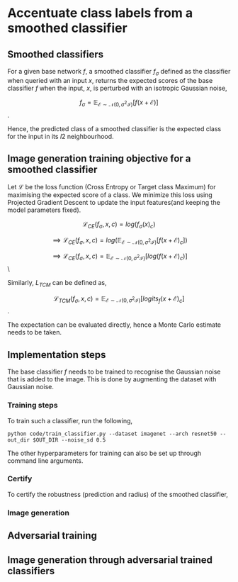 # Accentuate class labels from a smoothed classifier

## Smoothed classifiers

For a given base network $f$, a smoothed classifier $f_{\sigma}$  defined as the classifier when queried with an input $x$, returns the expected scores of the base classifier $f$ when the input, $x$, is perturbed with an isotropic Gaussian noise, 

$$f_{\sigma} = \mathop{\mathbb{E}}_{\mathcal{E} \sim \mathcal{N}(0, \sigma^{2}\mathcal{I})} [ f(x + \mathcal{E}) ]$$.

Hence, the predicted class of a smoothed classifier is the expected class for the input in its $l2$ neighbourhood.

## Image generation training objective for a smoothed classifier
Let $\mathcal{L}$ be the loss function (Cross Entropy or Target class Maximum) for maximising the expected score of a class. We minimize this loss using Projected Gradient Descent to update the input features(and keeping the model parameters fixed). 

$$\mathcal{L}_{CE}(f_{\sigma}, x, c) = log(f_{\sigma}(x)_{c})$$

$$\implies \mathcal{L}_{CE}(f_{\sigma}, x, c) = log \big( \mathbb{E}_{\mathcal{E} \sim \mathcal{N}(0, \sigma^{2}\mathcal{I})} [ f(x + \mathcal{E})_{c} ]\big)$$

$$\implies \mathcal{L}_{CE}(f_{\sigma}, x, c) = \mathbb{E}_{\mathcal{E} \sim \mathcal{N}(0, \sigma^{2}\mathcal{I})} [log ( f(x + \mathcal{E})_{c} )]$$\\

Similarly, $L_{TCM}$ can be defined as, 

$$\mathcal{L}_{TCM}(f_{\sigma}, x, c) = \mathbb{E}_{\mathcal{E} \sim \mathcal{N}(0, \sigma^{2}\mathcal{I})} [logits_{f}(x + \mathcal{E})_{c} ]$$.

The expectation can be evaluated directly, hence a Monte Carlo estimate needs to be taken.

## Implementation steps

The base classifier $f$ needs to be trained to recognise the Gaussian noise that is added to the image. This is done by augmenting the dataset with Gaussian noise. 

### Training steps

To train such a classifier, run the following, 

```
python code/train_classifier.py --dataset imagenet --arch resnet50 --out_dir $OUT_DIR --noise_sd 0.5
```

The other hyperparameters for training can also be set up through command line arguments.

### Certify

To certify the robustness (prediction and radius) of the smoothed classifier, 


### Image generation


## Adversarial training

## Image generation through adversarial trained classifiers